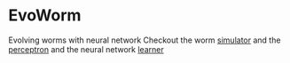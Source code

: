 # EvoWorm
Evolving worms with neural network
Checkout the worm [simulator](https://johannoriel.github.io/EvoWorm/index.html)
and the [perceptron](https://johannoriel.github.io/EvoWorm/perceptron.html)
and the neural network [learner](https://johannoriel.github.io/EvoWorm/learner.html)

